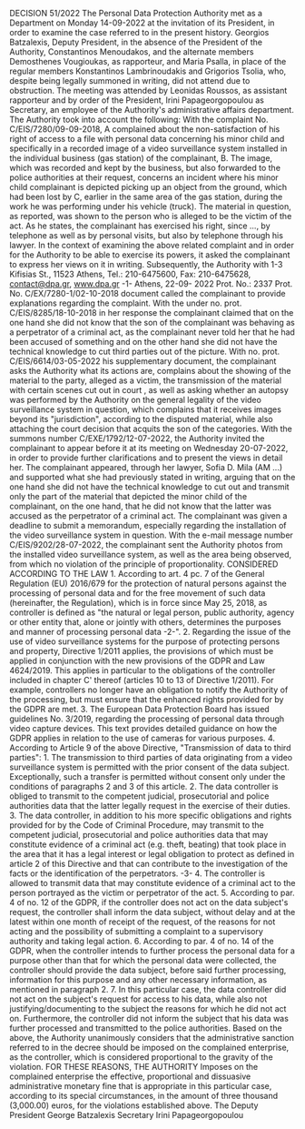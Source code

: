 DECISION 51/2022 The Personal Data Protection Authority met as a Department on Monday 14-09-2022 at the invitation of its President, in order to examine the case referred to in the present history. Georgios Batzalexis, Deputy President, in the absence of the President of the Authority, Constantinos Menoudakos, and the alternate members Demosthenes Vougioukas, as rapporteur, and Maria Psalla, in place of the regular members Konstantinos Lambrinoudakis and Grigorios Tsolia, who, despite being legally summoned in writing, did not attend due to obstruction. The meeting was attended by Leonidas Roussos, as assistant rapporteur and by order of the President, Irini Papageorgopoulou as Secretary, an employee of the Authority's administrative affairs department. The Authority took into account the following: With the complaint No. C/EIS/7280/09-09-2018, A complained about the non-satisfaction of his right of access to a file with personal data concerning his minor child and specifically in a recorded image of a video surveillance system installed in the individual business (gas station) of the complainant, B. The image, which was recorded and kept by the business, but also forwarded to the police authorities at their request, concerns an incident where his minor child complainant is depicted picking up an object from the ground, which had been lost by C, earlier in the same area of the gas station, during the work he was performing under his vehicle (truck). The material in question, as reported, was shown to the person who is alleged to be the victim of the act. As he states, the complainant has exercised his right, since ..., by telephone as well as by personal visits, but also by telephone through his lawyer. In the context of examining the above related complaint and in order for the Authority to be able to exercise its powers, it asked the complainant to express her views on it in writing. Subsequently, the Authority with 1-3 Kifisias St., 11523 Athens, Tel.: 210-6475600, Fax: 210-6475628, contact@dpa.gr, www.dpa.gr -1- Athens, 22-09- 2022 Prot. No.: 2337 Prot. No. C/EX/7280-1/02-10-2018 document called the complainant to provide explanations regarding the complaint. With the under no. prot. C/EIS/8285/18-10-2018 in her response the complainant claimed that on the one hand she did not know that the son of the complainant was behaving as a perpetrator of a criminal act, as the complainant never told her that he had been accused of something and on the other hand she did not have the technical knowledge to cut third parties out of the picture. With no. prot. C/EIS/6614/03-05-2022 his supplementary document, the complainant asks the Authority what its actions are, complains about the showing of the material to the party, alleged as a victim, the transmission of the material with certain scenes cut out in court , as well as asking whether an autopsy was performed by the Authority on the general legality of the video surveillance system in question, which complains that it receives images beyond its "jurisdiction", according to the disputed material, while also attaching the court decision that acquits the son of the categories. With the summons number C/EXE/1792/12-07-2022, the Authority invited the complainant to appear before it at its meeting on Wednesday 20-07-2022, in order to provide further clarifications and to present the views in detail her. The complainant appeared, through her lawyer, Sofia D. Mila (AM ...) and supported what she had previously stated in writing, arguing that on the one hand she did not have the technical knowledge to cut out and transmit only the part of the material that depicted the minor child of the complainant, on the one hand, that he did not know that the latter was accused as the perpetrator of a criminal act. The complainant was given a deadline to submit a memorandum, especially regarding the installation of the video surveillance system in question. With the e-mail message number C/EIS/9202/28-07-2022, the complainant sent the Authority photos from the installed video surveillance system, as well as the area being observed, from which no violation of the principle of proportionality. CONSIDERED ACCORDING TO THE LAW 1. According to art. 4 pc. 7 of the General Regulation (EU) 2016/679 for the protection of natural persons against the processing of personal data and for the free movement of such data (hereinafter, the Regulation), which is in force since May 25, 2018, as controller is defined as "the natural or legal person, public authority, agency or other entity that, alone or jointly with others, determines the purposes and manner of processing personal data -2-". 2. Regarding the issue of the use of video surveillance systems for the purpose of protecting persons and property, Directive 1/2011 applies, the provisions of which must be applied in conjunction with the new provisions of the GDPR and Law 4624/2019. This applies in particular to the obligations of the controller included in chapter C' thereof (articles 10 to 13 of Directive 1/2011). For example, controllers no longer have an obligation to notify the Authority of the processing, but must ensure that the enhanced rights provided for by the GDPR are met. 3. The European Data Protection Board has issued guidelines No. 3/2019, regarding the processing of personal data through video capture devices. This text provides detailed guidance on how the GDPR applies in relation to the use of cameras for various purposes. 4. According to Article 9 of the above Directive, "Transmission of data to third parties": 1. The transmission to third parties of data originating from a video surveillance system is permitted with the prior consent of the data subject. Exceptionally, such a transfer is permitted without consent only under the conditions of paragraphs 2 and 3 of this article. 2. The data controller is obliged to transmit to the competent judicial, prosecutorial and police authorities data that the latter legally request in the exercise of their duties. 3. The data controller, in addition to his more specific obligations and rights provided for by the Code of Criminal Procedure, may transmit to the competent judicial, prosecutorial and police authorities data that may constitute evidence of a criminal act (e.g. theft, beating) that took place in the area that it has a legal interest or legal obligation to protect as defined in article 2 of this Directive and that can contribute to the investigation of the facts or the identification of the perpetrators. -3- 4. The controller is allowed to transmit data that may constitute evidence of a criminal act to the person portrayed as the victim or perpetrator of the act. 5. According to par. 4 of no. 12 of the GDPR, if the controller does not act on the data subject's request, the controller shall inform the data subject, without delay and at the latest within one month of receipt of the request, of the reasons for not acting and the possibility of submitting a complaint to a supervisory authority and taking legal action. 6. According to par. 4 of no. 14 of the GDPR, when the controller intends to further process the personal data for a purpose other than that for which the personal data were collected, the controller should provide the data subject, before said further processing, information for this purpose and any other necessary information, as mentioned in paragraph 2. 7. In this particular case, the data controller did not act on the subject's request for access to his data, while also not justifying/documenting to the subject the reasons for which he did not act on. Furthermore, the controller did not inform the subject that his data was further processed and transmitted to the police authorities. Based on the above, the Authority unanimously considers that the administrative sanction referred to in the decree should be imposed on the complained enterprise, as the controller, which is considered proportional to the gravity of the violation. FOR THESE REASONS, THE AUTHORITY Imposes on the complained enterprise the effective, proportional and dissuasive administrative monetary fine that is appropriate in this particular case, according to its special circumstances, in the amount of three thousand (3,000.00) euros, for the violations established above. The Deputy President George Batzalexis Secretary Irini Papageorgopoulou
